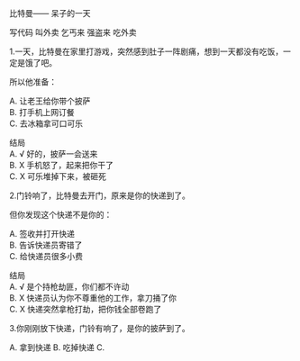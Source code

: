 比特曼——
呆子的一天

写代码 叫外卖
乞丐来
强盗来
吃外卖

1.一天，比特曼在家里打游戏，突然感到肚子一阵剧痛，想到一天都没有吃饭，一定是饿了吧。

所以他准备：

A. 让老王给你带个披萨  
B. 打手机上网订餐  
C. 去冰箱拿可口可乐  

结局  
A. √ 好的，披萨一会送来  
B. X 手机怒了，起来把你干了  
C. X 可乐堆掉下来，被砸死  


2.门铃响了，比特曼去开门，原来是你的快递到了。

但你发现这个快递不是你的：

A. 签收并打开快递  
B. 告诉快递员寄错了  
C. 给快递员很多小费  


结局  
A. √ 是个持枪劫匪，你们都不许动  
B. X 快递员认为你不尊重他的工作，拿刀捅了你  
C. X 快递突然拿枪打劫，把你钱全部卷跑了  

3.你刚刚放下快递，门铃有响了，是你的披萨到了。

A. 拿到快递
B. 吃掉快递
C. 